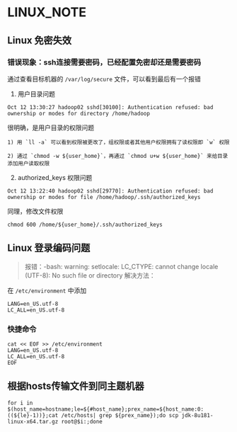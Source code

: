 # LINUX_NOTE
## Linux 免密失效
### 错误现象：ssh连接需要密码，已经配置免密却还是需要密码
通过查看目标机器的 `/var/log/secure` 文件，可以看到最后有一个报错
1. 用户目录问题
```
Oct 12 13:30:27 hadoop02 sshd[30100]: Authentication refused: bad ownership or modes for directory /home/hadoop
```
很明确，是用户目录的权限问题

    1) 用 `ll -a` 可以看到权限被更改了，组权限或者其他用户权限拥有了读权限即 `w` 权限

    2) 通过 `chmod -w ${user_home}`，再通过 `chmod u+w ${user_home}` 来给目录添加用户读取权限
2. authorized_keys 权限问题
```
Oct 12 13:22:40 hadoop02 sshd[29770]: Authentication refused: bad ownership or modes for file /home/hadoop/.ssh/authorized_keys
```
同理，修改文件权限

    chmod 600 /home/${user_home}/.ssh/authorized_keys

## Linux 登录编码问题
> 报错：-bash: warning: setlocale: LC_CTYPE: cannot change locale (UTF-8): No such file or directory
解决方法：

在 `/etc/environment` 中添加
```
LANG=en_US.utf-8
LC_ALL=en_US.utf-8
```

### 快捷命令
```
cat << EOF >> /etc/environment
LANG=en_US.utf-8
LC_ALL=en_US.utf-8
EOF
```

## 根据hosts传输文件到同主题机器

```shell
for i in $(host_name=hostname;le=${#host_name};prex_name=${host_name:0:((${le}-1))};cat /etc/hosts| grep ${prex_name});do scp jdk-8u181-linux-x64.tar.gz root@$i:;done
```